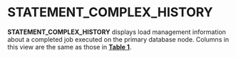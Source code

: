# STATEMENT\_COMPLEX\_HISTORY<a name="EN-US_TOPIC_0245374770"></a>

**STATEMENT\_COMPLEX\_HISTORY**  displays load management information about a completed job executed on the primary database node. Columns in this view are the same as those in  **[Table 1](gs_wlm_session_history.md#en-us_topic_0237122397_en-us_topic_0112535431_table75981925115018)**.

